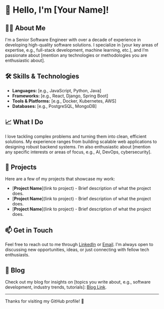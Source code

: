 # 👋 Hello, I'm [Your Name]!

## 👨‍💻 About Me

I'm a Senior Software Engineer with over a decade of experience in developing high-quality software solutions. I specialize in [your key areas of expertise, e.g., full-stack development, machine learning, etc.], and I’m passionate about [mention any technologies or methodologies you are enthusiastic about].

## 🛠️ Skills & Technologies

- **Languages:** [e.g., JavaScript, Python, Java]
- **Frameworks:** [e.g., React, Django, Spring Boot]
- **Tools & Platforms:** [e.g., Docker, Kubernetes, AWS]
- **Databases:** [e.g., PostgreSQL, MongoDB]

## 📈 What I Do

I love tackling complex problems and turning them into clean, efficient solutions. My experience ranges from building scalable web applications to designing robust backend systems. I’m also enthusiastic about [mention any specific interests or areas of focus, e.g., AI, DevOps, cybersecurity].

## 🔧 Projects

Here are a few of my projects that showcase my work:
- [**Project Name**](link to project) - Brief description of what the project does.
- [**Project Name**](link to project) - Brief description of what the project does.
- [**Project Name**](link to project) - Brief description of what the project does.

## 📫 Get in Touch

Feel free to reach out to me through [LinkedIn](your-linkedin-profile) or [Email](mailto:your-email@example.com). I’m always open to discussing new opportunities, ideas, or just connecting with fellow tech enthusiasts.

## 📝 Blog

Check out my blog for insights on [topics you write about, e.g., software development, industry trends, tutorials]: [Blog Link](your-blog-link).

---

Thanks for visiting my GitHub profile! 🚀
